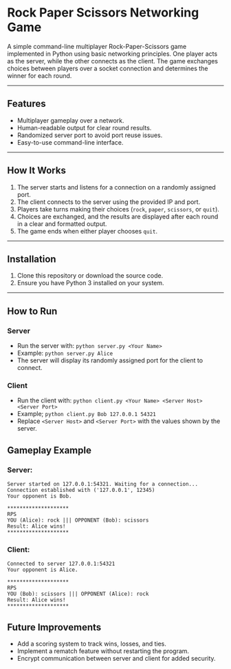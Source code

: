 # Rock Paper Scissors Networking Game

A simple command-line multiplayer Rock-Paper-Scissors game implemented in Python using basic networking principles. One player acts as the server, while the other connects as the client. The game exchanges choices between players over a socket connection and determines the winner for each round.

---

## Features
- Multiplayer gameplay over a network.
- Human-readable output for clear round results.
- Randomized server port to avoid port reuse issues.
- Easy-to-use command-line interface.

---

## How It Works
1. The server starts and listens for a connection on a randomly assigned port.
2. The client connects to the server using the provided IP and port.
3. Players take turns making their choices (`rock`, `paper`, `scissors`, or `quit`).
4. Choices are exchanged, and the results are displayed after each round in a clear and formatted output.
5. The game ends when either player chooses `quit`.

---

## Installation
1. Clone this repository or download the source code.
2. Ensure you have Python 3 installed on your system.

---

## How to Run

### Server
- Run the server with: 
    ``` python server.py <Your Name> ```
- Example: 
    ``` python server.py Alice ```
- The server will display its randomly assigned port for the client to connect.

### Client
- Run the client with:
    ``` python client.py <Your Name> <Server Host> <Server Port> ```
- Example;
    ``` python client.py Bob 127.0.0.1 54321 ```
- Replace ```<Server Host>``` and ```<Server Port>``` with the values shown by the server.

## Gameplay Example

### Server:
```
Server started on 127.0.0.1:54321. Waiting for a connection...
Connection established with ('127.0.0.1', 12345)
Your opponent is Bob.

********************
RPS
YOU (Alice): rock ||| OPPONENT (Bob): scissors
Result: Alice wins!
********************
```

### Client:
```
Connected to server 127.0.0.1:54321
Your opponent is Alice.

********************
RPS
YOU (Bob): scissors ||| OPPONENT (Alice): rock
Result: Alice wins!
********************
```

## Future Improvements
- Add a scoring system to track wins, losses, and ties.
- Implement a rematch feature without restarting the program.
- Encrypt communication between server and client for added security.